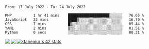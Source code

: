 <!--START_SECTION:waka-->

```text
From: 17 July 2022 - To: 24 July 2022

PHP          1 hr 41 mins    ███████████████████░░░░░░   76.05 %
JavaScript   22 mins         ████▒░░░░░░░░░░░░░░░░░░░░   16.70 %
CSS          7 mins          █▒░░░░░░░░░░░░░░░░░░░░░░░   05.44 %
YAML         2 mins          ▒░░░░░░░░░░░░░░░░░░░░░░░░   01.51 %
Python       0 secs          ░░░░░░░░░░░░░░░░░░░░░░░░░   00.31 %
```

<!--END_SECTION:waka-->
<a href="https://github.com/anuraghazra/github-readme-stats">
  <img align="left" src="https://github-readme-stats.vercel.app/api?username=Tanesan&count_private=true&show_icons=true" />
<img align="left" src="https://github-readme-stats.vercel.app/api/top-langs/?username=Tanesan" />
</a>

[![ktanemur's 42 stats](https://badge42.vercel.app/api/v2/cl1wslf6s002109l771rng2w8/stats?cursusId=21&coalitionId=62)](https://github.com/JaeSeoKim/badge42)

